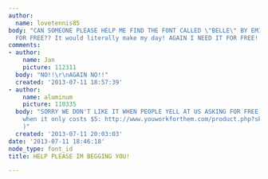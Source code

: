 ```yaml
---
author:
  name: lovetennis85
body: "CAN SOMEONE PLEASE HELP ME FIND THE FONT CALLED \"BELLE\" BY EMILY DARNELL
  FOR FREE?? It would literally make my day! AGAIN I NEED IT FOR FREE!!\r\n\r\n\r\n[img:sites/default/files/old-images/blog_5767.png]"
comments:
- author:
    name: Jan
    picture: 112311
  body: "NO!!\r\nAGAIN NO!!"
  created: '2013-07-11 18:57:39'
- author:
    name: aluminum
    picture: 110335
  body: "SORRY WE DON'T LIKE IT WHEN PEOPLE YELL AT US ASKING FOR FREE STUFF. \r\n\r\n(Especially
    when it only costs $5: http://www.youworkforthem.com/product.php?sku=T0196&a_aid=c5fc6cfc&a_bid=36c0cafd
    )"
  created: '2013-07-11 20:03:03'
date: '2013-07-11 18:46:18'
node_type: font_id
title: HELP PLEASE IM BEGGING YOU!

---
```

